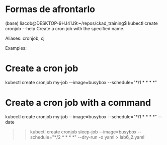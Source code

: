 # Formas de afrontarlo

(base) liacob@DESKTOP-9HJ41J9:~/repos/ckad_training$ kubectl create cronjob --help 
Create a cron job with the specified name.

Aliases:
cronjob, cj

Examples:
  # Create a cron job
  kubectl create cronjob my-job --image=busybox --schedule="*/1 * * * *"
  
  # Create a cron job with a command
  kubectl create cronjob my-job --image=busybox --schedule="*/1 * * * *" -- date

>>  kubectl create cronjob sleep-job --image=busybox --schedule="*/2 * * * *"  --dry-run -o yaml > lab6_2.yaml